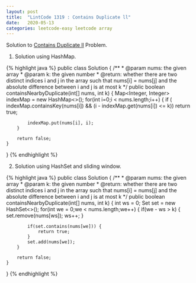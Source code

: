 ```yaml
---
layout: post
title:  "LintCode 1319 : Contains Duplicate ll"
date:   2020-05-13
categories: leetcode-easy leetcode array
---
```


Solution to [Contains Duplicate ll][leetcode] Problem.


1. Solution using HashMap.

{% highlight java %}
public class Solution {
    /**
     * @param nums: the given array
     * @param k: the given number
     * @return:  whether there are two distinct indices i and j in the array such that nums[i] = nums[j] and the absolute difference between i and j is at most k
     */
    public boolean containsNearbyDuplicate(int[] nums, int k) {
        Map<Integer, Integer> indexMap = new HashMap<>();
        for(int i=0;i < nums.length;i++) {
            if ( indexMap.containsKey(nums[i]) && (i - indexMap.get(nums[i]) <= k))
                return true;
                
            indexMap.put(nums[i], i);    
        }
        
        return false;
    }        
}
{% endhighlight %}

2. Solution using HashSet and sliding window.

{% highlight java %}
public class Solution {
    /**
     * @param nums: the given array
     * @param k: the given number
     * @return:  whether there are two distinct indices i and j in the array such that nums[i] = nums[j] and the absolute difference between i and j is at most k
     */
    public boolean containsNearbyDuplicate(int[] nums, int k) {
        int ws = 0;
        Set<Integer> set  = new HashSet<>();
        for(int we = 0;we < nums.length;we++) {
            if(we - ws > k) {
                set.remove(nums[ws]);
                ws++;
            }
            
            if(set.contains(nums[we])) {
                return true;
            }
            set.add(nums[we]);
        }
        
        return false;
    }
           
}
{% endhighlight %}

[leetcode]: https://www.lintcode.com/problem/contains-duplicate-ii
